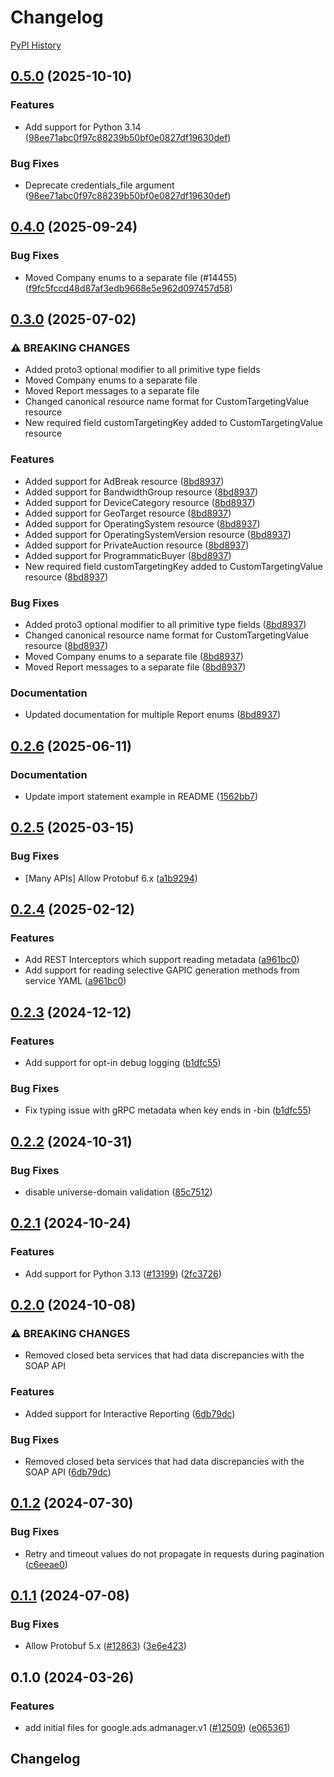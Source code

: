 # Changelog

[PyPI History][1]

[1]: https://pypi.org/project/google-ads-admanager/#history

## [0.5.0](https://github.com/googleapis/google-cloud-python/compare/google-ads-admanager-v0.4.0...google-ads-admanager-v0.5.0) (2025-10-10)


### Features

* Add support for Python 3.14  ([98ee71abc0f97c88239b50bf0e0827df19630def](https://github.com/googleapis/google-cloud-python/commit/98ee71abc0f97c88239b50bf0e0827df19630def))


### Bug Fixes

* Deprecate credentials_file argument  ([98ee71abc0f97c88239b50bf0e0827df19630def](https://github.com/googleapis/google-cloud-python/commit/98ee71abc0f97c88239b50bf0e0827df19630def))

## [0.4.0](https://github.com/googleapis/google-cloud-python/compare/google-ads-admanager-v0.3.0...google-ads-admanager-v0.4.0) (2025-09-24)


### Bug Fixes

* Moved Company enums to a separate file (#14455)  ([f9fc5fccd48d87af3edb9668e5e962d097457d58](https://github.com/googleapis/google-cloud-python/commit/f9fc5fccd48d87af3edb9668e5e962d097457d58))

## [0.3.0](https://github.com/googleapis/google-cloud-python/compare/google-ads-admanager-v0.2.6...google-ads-admanager-v0.3.0) (2025-07-02)


### ⚠ BREAKING CHANGES

* Added proto3 optional modifier to all primitive type fields
* Moved Company enums to a separate file
* Moved Report messages to a separate file
* Changed canonical resource name format for CustomTargetingValue resource
* New required field customTargetingKey added to CustomTargetingValue resource

### Features

* Added support for AdBreak resource ([8bd8937](https://github.com/googleapis/google-cloud-python/commit/8bd893714d28ef47ecb76aad6abc06158b0815b4))
* Added support for BandwidthGroup resource ([8bd8937](https://github.com/googleapis/google-cloud-python/commit/8bd893714d28ef47ecb76aad6abc06158b0815b4))
* Added support for DeviceCategory resource ([8bd8937](https://github.com/googleapis/google-cloud-python/commit/8bd893714d28ef47ecb76aad6abc06158b0815b4))
* Added support for GeoTarget resource ([8bd8937](https://github.com/googleapis/google-cloud-python/commit/8bd893714d28ef47ecb76aad6abc06158b0815b4))
* Added support for OperatingSystem resource ([8bd8937](https://github.com/googleapis/google-cloud-python/commit/8bd893714d28ef47ecb76aad6abc06158b0815b4))
* Added support for OperatingSystemVersion resource ([8bd8937](https://github.com/googleapis/google-cloud-python/commit/8bd893714d28ef47ecb76aad6abc06158b0815b4))
* Added support for PrivateAuction resource ([8bd8937](https://github.com/googleapis/google-cloud-python/commit/8bd893714d28ef47ecb76aad6abc06158b0815b4))
* Added support for ProgrammaticBuyer ([8bd8937](https://github.com/googleapis/google-cloud-python/commit/8bd893714d28ef47ecb76aad6abc06158b0815b4))
* New required field customTargetingKey added to CustomTargetingValue resource ([8bd8937](https://github.com/googleapis/google-cloud-python/commit/8bd893714d28ef47ecb76aad6abc06158b0815b4))


### Bug Fixes

* Added proto3 optional modifier to all primitive type fields ([8bd8937](https://github.com/googleapis/google-cloud-python/commit/8bd893714d28ef47ecb76aad6abc06158b0815b4))
* Changed canonical resource name format for CustomTargetingValue resource ([8bd8937](https://github.com/googleapis/google-cloud-python/commit/8bd893714d28ef47ecb76aad6abc06158b0815b4))
* Moved Company enums to a separate file ([8bd8937](https://github.com/googleapis/google-cloud-python/commit/8bd893714d28ef47ecb76aad6abc06158b0815b4))
* Moved Report messages to a separate file ([8bd8937](https://github.com/googleapis/google-cloud-python/commit/8bd893714d28ef47ecb76aad6abc06158b0815b4))


### Documentation

* Updated documentation for multiple Report enums ([8bd8937](https://github.com/googleapis/google-cloud-python/commit/8bd893714d28ef47ecb76aad6abc06158b0815b4))

## [0.2.6](https://github.com/googleapis/google-cloud-python/compare/google-ads-admanager-v0.2.5...google-ads-admanager-v0.2.6) (2025-06-11)


### Documentation

* Update import statement example in README ([1562bb7](https://github.com/googleapis/google-cloud-python/commit/1562bb740c7cd56179e52185dde3c32af861de5e))

## [0.2.5](https://github.com/googleapis/google-cloud-python/compare/google-ads-admanager-v0.2.4...google-ads-admanager-v0.2.5) (2025-03-15)


### Bug Fixes

* [Many APIs] Allow Protobuf 6.x ([a1b9294](https://github.com/googleapis/google-cloud-python/commit/a1b9294d0bf6e27c2a951d6df7faf7807dc5420b))

## [0.2.4](https://github.com/googleapis/google-cloud-python/compare/google-ads-admanager-v0.2.3...google-ads-admanager-v0.2.4) (2025-02-12)


### Features

* Add REST Interceptors which support reading metadata ([a961bc0](https://github.com/googleapis/google-cloud-python/commit/a961bc029201b72fc4923490aeb3d82781853e6a))
* Add support for reading selective GAPIC generation methods from service YAML ([a961bc0](https://github.com/googleapis/google-cloud-python/commit/a961bc029201b72fc4923490aeb3d82781853e6a))

## [0.2.3](https://github.com/googleapis/google-cloud-python/compare/google-ads-admanager-v0.2.2...google-ads-admanager-v0.2.3) (2024-12-12)


### Features

* Add support for opt-in debug logging ([b1dfc55](https://github.com/googleapis/google-cloud-python/commit/b1dfc556d4652a48564ff37becb31d5a06ee2b5b))


### Bug Fixes

* Fix typing issue with gRPC metadata when key ends in -bin ([b1dfc55](https://github.com/googleapis/google-cloud-python/commit/b1dfc556d4652a48564ff37becb31d5a06ee2b5b))

## [0.2.2](https://github.com/googleapis/google-cloud-python/compare/google-ads-admanager-v0.2.1...google-ads-admanager-v0.2.2) (2024-10-31)


### Bug Fixes

* disable universe-domain validation ([85c7512](https://github.com/googleapis/google-cloud-python/commit/85c7512bbdde2b9cc60b4ad42b8c36c4558a07a5))

## [0.2.1](https://github.com/googleapis/google-cloud-python/compare/google-ads-admanager-v0.2.0...google-ads-admanager-v0.2.1) (2024-10-24)


### Features

* Add support for Python 3.13 ([#13199](https://github.com/googleapis/google-cloud-python/issues/13199)) ([2fc3726](https://github.com/googleapis/google-cloud-python/commit/2fc372685731141ca1ed2a917dd18bacd79db88e))

## [0.2.0](https://github.com/googleapis/google-cloud-python/compare/google-ads-admanager-v0.1.2...google-ads-admanager-v0.2.0) (2024-10-08)


### ⚠ BREAKING CHANGES

* Removed closed beta services that had data discrepancies with the SOAP API

### Features

* Added support for Interactive Reporting  ([6db79dc](https://github.com/googleapis/google-cloud-python/commit/6db79dc964b540f1c9c21d96122e4916aca66d98))


### Bug Fixes

* Removed closed beta services that had data discrepancies with the SOAP API ([6db79dc](https://github.com/googleapis/google-cloud-python/commit/6db79dc964b540f1c9c21d96122e4916aca66d98))

## [0.1.2](https://github.com/googleapis/google-cloud-python/compare/google-ads-admanager-v0.1.1...google-ads-admanager-v0.1.2) (2024-07-30)


### Bug Fixes

* Retry and timeout values do not propagate in requests during pagination ([c6eeae0](https://github.com/googleapis/google-cloud-python/commit/c6eeae00de802d98badd3de879ce5e870ba60a3a))

## [0.1.1](https://github.com/googleapis/google-cloud-python/compare/google-ads-admanager-v0.1.0...google-ads-admanager-v0.1.1) (2024-07-08)


### Bug Fixes

* Allow Protobuf 5.x ([#12863](https://github.com/googleapis/google-cloud-python/issues/12863)) ([3e6e423](https://github.com/googleapis/google-cloud-python/commit/3e6e423b86cdace8538f610941aa84c7a6217934))

## 0.1.0 (2024-03-26)


### Features

* add initial files for google.ads.admanager.v1 ([#12509](https://github.com/googleapis/google-cloud-python/issues/12509)) ([e065361](https://github.com/googleapis/google-cloud-python/commit/e065361a844934ffd35689a1992e962c97a32ecc))

## Changelog
